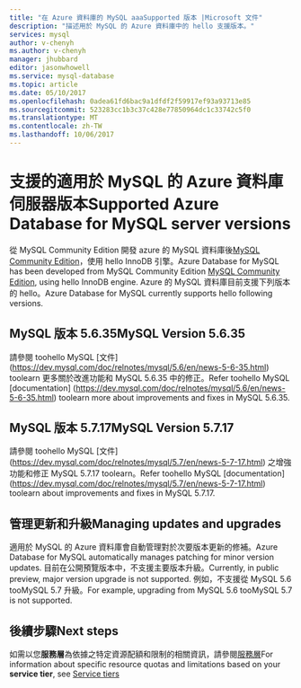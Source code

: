 ```yaml
---
title: "在 Azure 資料庫的 MySQL aaaSupported 版本 |Microsoft 文件"
description: "描述用於 MySQL 的 Azure 資料庫中的 hello 支援版本。"
services: mysql
author: v-chenyh
ms.author: v-chenyh
manager: jhubbard
editor: jasonwhowell
ms.service: mysql-database
ms.topic: article
ms.date: 05/10/2017
ms.openlocfilehash: 0adea61fd6bac9a1dfdf2f59917ef93a93713e85
ms.sourcegitcommit: 523283cc1b3c37c428e77850964dc1c33742c5f0
ms.translationtype: MT
ms.contentlocale: zh-TW
ms.lasthandoff: 10/06/2017
---
```

# <a name="supported-azure-database-for-mysql-server-versions"></a><span data-ttu-id="86872-103">支援的適用於 MySQL 的 Azure 資料庫伺服器版本</span><span class="sxs-lookup"><span data-stu-id="86872-103">Supported Azure Database for MySQL server versions</span></span>
<span data-ttu-id="86872-104">從 MySQL Community Edition 開發 azure 的 MySQL 資料庫後[MySQL Community Edition](https://www.mysql.com/products/community/)，使用 hello InnoDB 引擎。</span><span class="sxs-lookup"><span data-stu-id="86872-104">Azure Database for MySQL has been developed from MySQL Community Edition [MySQL Community Edition](https://www.mysql.com/products/community/), using hello InnoDB engine.</span></span>  <span data-ttu-id="86872-105">Azure 的 MySQL 資料庫目前支援下列版本的 hello。</span><span class="sxs-lookup"><span data-stu-id="86872-105">Azure Database for MySQL currently supports hello following versions.</span></span>

## <a name="mysql-version-5635"></a><span data-ttu-id="86872-106">MySQL 版本 5.6.35</span><span class="sxs-lookup"><span data-stu-id="86872-106">MySQL Version 5.6.35</span></span>
<span data-ttu-id="86872-107">請參閱 toohello MySQL [文件] (https://dev.mysql.com/doc/relnotes/mysql/5.6/en/news-5-6-35.html) toolearn 更多關於改進功能和 MySQL 5.6.35 中的修正。</span><span class="sxs-lookup"><span data-stu-id="86872-107">Refer toohello MySQL [documentation] (https://dev.mysql.com/doc/relnotes/mysql/5.6/en/news-5-6-35.html) toolearn more about improvements and fixes in MySQL 5.6.35.</span></span>

## <a name="mysql-version-5717"></a><span data-ttu-id="86872-108">MySQL 版本 5.7.17</span><span class="sxs-lookup"><span data-stu-id="86872-108">MySQL Version 5.7.17</span></span>
<span data-ttu-id="86872-109">請參閱 toohello MySQL [文件] (https://dev.mysql.com/doc/relnotes/mysql/5.7/en/news-5-7-17.html) 之增強功能和修正 MySQL 5.7.17 toolearn。</span><span class="sxs-lookup"><span data-stu-id="86872-109">Refer toohello MySQL [documentation] (https://dev.mysql.com/doc/relnotes/mysql/5.7/en/news-5-7-17.html) toolearn about improvements and fixes in MySQL 5.7.17.</span></span>

## <a name="managing-updates-and-upgrades"></a><span data-ttu-id="86872-110">管理更新和升級</span><span class="sxs-lookup"><span data-stu-id="86872-110">Managing updates and upgrades</span></span>
<span data-ttu-id="86872-111">適用於 MySQL 的 Azure 資料庫會自動管理對於次要版本更新的修補。</span><span class="sxs-lookup"><span data-stu-id="86872-111">Azure Database for MySQL automatically manages patching for minor version updates.</span></span> <span data-ttu-id="86872-112">目前在公開預覽版本中，不支援主要版本升級。</span><span class="sxs-lookup"><span data-stu-id="86872-112">Currently, in public preview, major version upgrade is not supported.</span></span> <span data-ttu-id="86872-113">例如，不支援從 MySQL 5.6 tooMySQL 5.7 升級。</span><span class="sxs-lookup"><span data-stu-id="86872-113">For example, upgrading from MySQL 5.6 tooMySQL 5.7 is not supported.</span></span>

## <a name="next-steps"></a><span data-ttu-id="86872-114">後續步驟</span><span class="sxs-lookup"><span data-stu-id="86872-114">Next steps</span></span>

<span data-ttu-id="86872-115">如需以您**服務層**為依據之特定資源配額和限制的相關資訊，請參閱[服務層](./concepts-service-tiers.md)</span><span class="sxs-lookup"><span data-stu-id="86872-115">For information about specific resource quotas and limitations based on your **service tier**, see [Service tiers](./concepts-service-tiers.md)</span></span>
